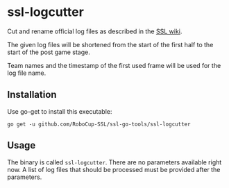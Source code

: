# ssl-logcutter

Cut and rename official log files as described in the [SSL wiki](http://wiki.robocup.org/Small_Size_League/Game_Logs).

The given log files will be shortened from the start of the first half to the start of the post game stage.

Team names and the timestamp of the first used frame will be used for the log file name.

## Installation

Use go-get to install this executable:

```
go get -u github.com/RoboCup-SSL/ssl-go-tools/ssl-logcutter
```

## Usage

The binary is called `ssl-logcutter`. There are no parameters available right now. A list of log files that should be processed must be provided after the parameters.